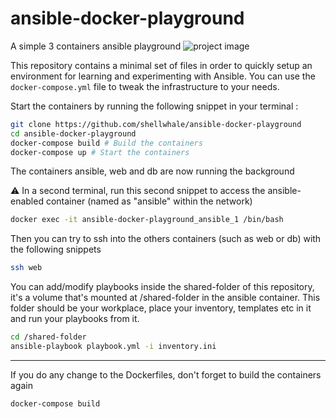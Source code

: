 # ansible-docker-playground
A simple 3 containers ansible playground
![project image](https://i.imgur.com/jwf0hv9.png)

This repository contains a minimal set of files in order to quickly setup an environment for learning and experimenting with Ansible. 
You can use the `docker-compose.yml` file to tweak the infrastructure to your needs.

Start the containers by running the following snippet in your terminal :

```bash
git clone https://github.com/shellwhale/ansible-docker-playground
cd ansible-docker-playground
docker-compose build # Build the containers
docker-compose up # Start the containers
```
The containers ansible, web and db are now running the background

⚠ In a second terminal, run this second snippet to access the ansible-enabled container (named as "ansible" within the network) 

```bash
docker exec -it ansible-docker-playground_ansible_1 /bin/bash
```

Then you can try to ssh into the others containers (such as web or db) with the following snippets

```bash
ssh web
```

You can add/modify playbooks inside the shared-folder of this repository, it's a volume that's mounted at /shared-folder in the ansible container. This folder should be your workplace, place your inventory, templates etc in it and run your playbooks from it.
```bash
cd /shared-folder
ansible-playbook playbook.yml -i inventory.ini
```

---

If you do any change to the Dockerfiles, don't forget to build the containers again
```bash
docker-compose build
```
